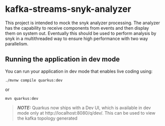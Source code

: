# kafka-streams-snyk-analyzer

This project is intended to mock the snyk analyzer processing. The analyzer has the capability to receive components from events and then display them on system out.
Eventually this should be used to perform analysis by snyk in a multithreaded way to ensure high performance with two way parallelism.

## Running the application in dev mode

You can run your application in dev mode that enables live coding using:
```shell script
./mvnw compile quarkus:dev
```
or 
```shell script
mvn quarkus:dev
```

> **_NOTE:_**  Quarkus now ships with a Dev UI, which is available in dev mode only at http://localhost:8080/q/dev/.
> This can be used to view the kafka topology generated
